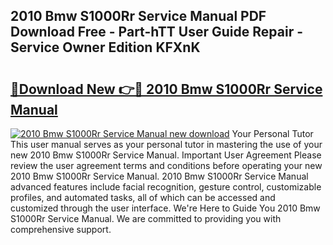 ## 2010 Bmw S1000Rr Service Manual PDF Download Free - Part-hTT User Guide Repair - Service Owner Edition KFXnK

# <h2><a href="http://bc39077.oget.top/?id=2010+Bmw+S1000Rr+Service+Manual">🔗Download New 👉🔴 2010 Bmw S1000Rr Service Manual</a></h2>

[![2010 Bmw S1000Rr Service Manual new download](https://i.imgur.com/5g1atiW.png)](http://bc39077.oget.top/?id=2010+Bmw+S1000Rr+Service+Manual)
Your Personal Tutor This user manual serves as your personal tutor in mastering the use of your new 2010 Bmw S1000Rr Service Manual. Important User Agreement Please review the user agreement terms and conditions before operating your new 2010 Bmw S1000Rr Service Manual. 2010 Bmw S1000Rr Service Manual advanced features include facial recognition, gesture control, customizable profiles, and automated tasks, all of which can be accessed and customized through the user interface. We're Here to Guide You 2010 Bmw S1000Rr Service Manual. We are committed to providing you with comprehensive support.
